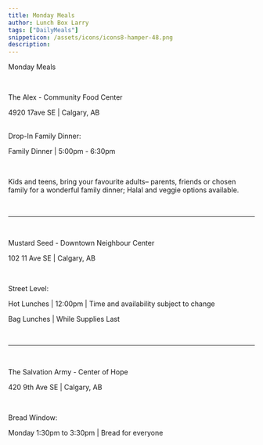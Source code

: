 ```yaml
---
title: Monday Meals
author: Lunch Box Larry
tags: ["DailyMeals"]
snippeticon: /assets/icons/icons8-hamper-48.png
description: 
---
```


<span class="subHeader">Monday Meals</span>

<br>

<p class="post__lead">The Alex - Community Food Center</p>

4920 17ave SE | Calgary, AB

<br>
Drop-In Family Dinner:

Family Dinner | 5:00pm - 6:30pm

<br>

Kids and teens, bring your favourite adults– parents, friends or chosen family for a wonderful family dinner; Halal and veggie options available.

<br>
<hr>
<br>

<p class="post__lead">Mustard Seed - Downtown Neighbour Center</p>

102 11 Ave SE | Calgary, AB

<br>

Street Level:

Hot Lunches | 12:00pm | Time and availability subject to change

Bag Lunches | While Supplies Last 

<br>
<hr>
<br>

<p class="post__lead">The Salvation Army - Center of Hope</p>

420 9th Ave SE | Calgary, AB

<br>

Bread Window:

Monday 1:30pm to 3:30pm | Bread for everyone
